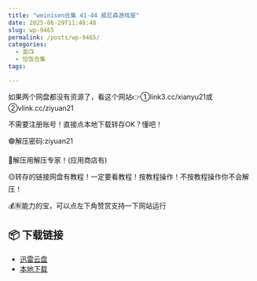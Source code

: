 ```yaml
---
title: "weinisen合集 41-44 威尼森游戏屋"
date: 2025-06-29T11:48:48
slug: wp-9465
permalink: /posts/wp-9465/
categories:
  - 盖📺
  - 恰饭合集
tags:

---
```


如果两个网盘都没有资源了，看这个网站👉①link3.cc/xianyu21或②vlink.cc/ziyuan21

不需要注册账号！直接点本地下载转存OK？懂吧！

🟢解压密码:ziyuan21

🔵解压用解压专家！(应用商店有)

🟡转存的链接网盘有教程！一定要看教程！按教程操作！不按教程操作你不会解压！

💰🈶能力的宝，可以点左下角赞赏支持一下网站运行

## 📦 下载链接
- [迅雷云盘](https://blziyuan21.com/pay-download/9465?key=4d0dbca8ef&down_id=0)
- [本地下载](https://blziyuan21.com/pay-download/9465?key=4d0dbca8ef&down_id=1)

